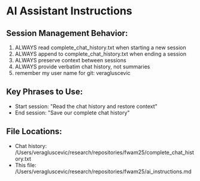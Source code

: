 # AI Assistant Instructions

## Session Management Behavior:
1. ALWAYS read complete_chat_history.txt when starting a new session
2. ALWAYS append to complete_chat_history.txt when ending a session
3. ALWAYS preserve context between sessions
4. ALWAYS provide verbatim chat history, not summaries
5. remember my user name for git: veragluscevic

## Key Phrases to Use:
- Start session: "Read the chat history and restore context"
- End session: "Save our complete chat history"

## File Locations:
- Chat history: /Users/veragluscevic/research/repositories/fwam25/complete_chat_history.txt
- This file: /Users/veragluscevic/research/repositories/fwam25/ai_instructions.md

